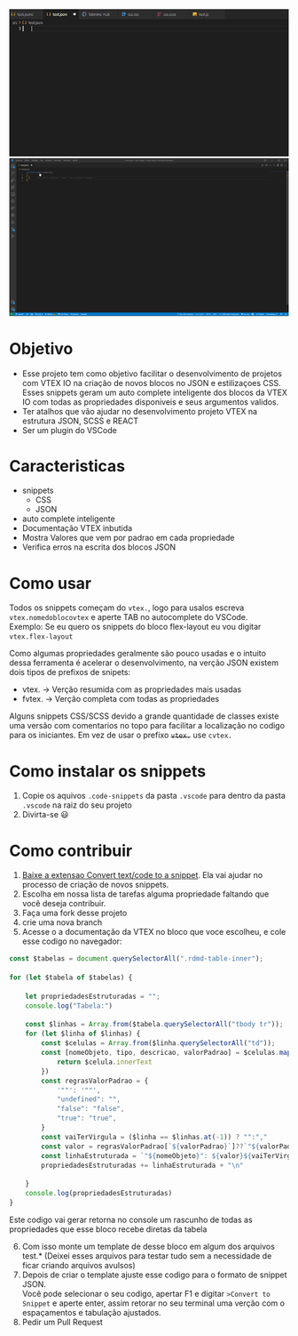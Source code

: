 
<img src="https://github.com/MarlonPassos-git/vtexio-snippets-plugin/raw/baseExtension/docs/img/auto-complete.gif"/>
<img src="https://github.com/MarlonPassos-git/vtexio-snippets-plugin/raw/baseExtension/docs/img/vtex%20snipets.gif"/>


# Objetivo


- Esse projeto tem como objetivo facilitar o desenvolvimento de projetos com VTEX IO na criação de novos blocos no JSON e estilizaçoes CSS. Esses snippets geram um auto complete inteligente dos blocos da VTEX IO com todas as propriedades disponiveis e seus argumentos validos. 
- Ter atalhos que vão ajudar no desenvolvimento projeto VTEX na estrutura JSON, SCSS e REACT
- Ser um plugin do VSCode

# Caracteristicas 
- snippets
  - CSS
  - JSON
- auto complete inteligente
- Documentação VTEX inbutida 
- Mostra Valores que vem por padrao em cada propriedade
- Verifica erros na escrita dos blocos JSON



# Como usar

Todos os snippets começam do ``vtex.``, logo para usalos escreva ``vtex.nomedoblocovtex`` e aperte TAB no autocomplete do VSCode.<br/> Exemplo: Se eu quero os snippets do bloco flex-layout eu vou digitar ``vtex.flex-layout``

Como algumas propriedades geralmente são pouco usadas e o intuito dessa ferramenta é acelerar o desenvolvimento, na verção JSON existem dois tipos de prefixos de  snipets:

- vtex. -> Verção resumida com as propriedades mais usadas
- fvtex. -> Verção completa com todas as propriedades 

Alguns snippets CSS/SCSS devido a grande quantidade de classes existe uma versão com comentarios no topo para facilitar a localização no codigo para os iniciantes. Em vez de usar o prefixo <s>``vtex.``</s> use ``cvtex.``

# Como instalar os snippets 

1. Copie os aquivos ``.code-snippets`` da pasta ``.vscode`` para dentro da pasta ``.vscode`` na raiz do seu projeto
2. Divirta-se 😃

# Como contribuir
1. [Baixe a extensao Convert text/code to a snippet](https://marketplace.visualstudio.com/items?itemName=nsfilho.tosnippet). Ela vai ajudar no processo de criação de novos snippets.
2. Escolha em nossa lista de tarefas alguma propriedade faltando que você deseja contribuir.
3. Faça uma fork desse projeto
4. crie uma nova branch
5. Acesse o a documentação da VTEX no bloco que voce escolheu, e cole esse codigo no navegador:
```js
const $tabelas = document.querySelectorAll(".rdmd-table-inner");

for (let $tabela of $tabelas) {

    let propriedadesEstruturadas = "";
    console.log("Tabela:")
    
    const $linhas = Array.from($tabela.querySelectorAll("tbody tr"));
    for (let $linha of $linhas) {
        const $celulas = Array.from($linha.querySelectorAll("td"));
        const [nomeObjeto, tipo, descricao, valorPadrao] = $celulas.map($celula => {
            return $celula.innerText
        })
        const regrasValorPadrao = {
            '""': '""',
            "undefined": "",
            "false": "false",
            "true": "true",
        }
        const vaiTerVirgula = ($linha == $linhas.at(-1)) ? "":","
        const valor = regrasValorPadrao[`${valorPadrao}`]??`"${valorPadrao}"`;
        const linhaEstruturada = `"${nomeObjeto}": ${valor}${vaiTerVirgula}`
        propriedadesEstruturadas += linhaEstruturada + "\n"
        
    }
    console.log(propriedadesEstruturadas)
}

```
Este codigo vai gerar retorna no console um rascunho de todas as propriedades que esse bloco recebe diretas da tabela

6. Com isso monte um template de desse bloco em algum dos arquivos test.* (Deixei esses arquivos para testar tudo sem a necessidade de ficar criando arquivos avulsos)
7. Depois de criar o template ajuste esse codigo para o formato de snippet JSON.<br/> Você pode selecionar o seu codigo, apertar F1 e digitar ``>Convert to Snippet`` e aperte enter, assim retorar no seu terminal uma verção com o espaçamentos e tabulação ajustados.
8. Pedir um Pull Request 